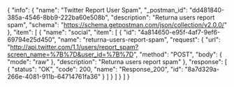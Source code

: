 {
  "info": {
    "name": "Twitter Report User Spam",
    "_postman_id": "dd481840-385a-4546-8bb9-222ba60e508b",
    "description": "Returna users report spam",
    "schema": "https://schema.getpostman.com/json/collection/v2.0.0/"
  },
  "item": [
    {
      "name": "social",
      "item": [
        {
          "id": "4a814650-e95f-4af7-9ef6-69794e25d450",
          "name": "returna-users-report-spam",
          "request": {
            "url": "http://api.twitter.com/1.1/users/report_spam?screen_name=%7B%7D&user_id=%7B%7D",
            "method": "POST",
            "body": {
              "mode": "raw"
            },
            "description": "Returna users report spam"
          },
          "response": [
            {
              "status": "OK",
              "code": 200,
              "name": "Response_200",
              "id": "8a7d329a-266e-4081-911b-64714761fa36"
            }
          ]
        }
      ]
    }
  ]
}